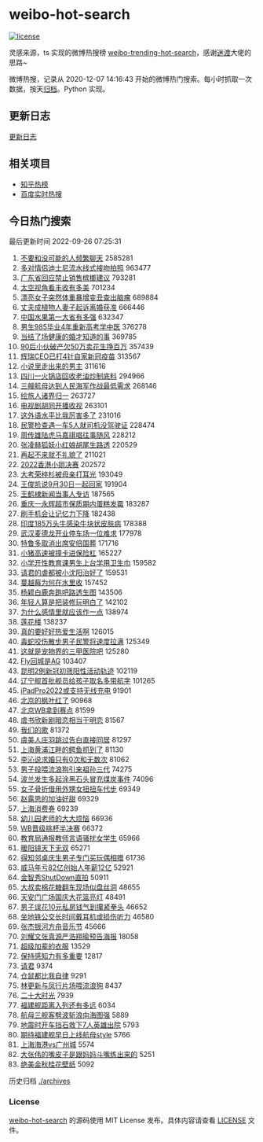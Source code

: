 # weibo-hot-search

[![license](https://img.shields.io/github/license/Arrackisarookie/weibo-hot-search)](https://github.com/Arrackisarookie/weibo-hot-search/blob/master/LICENSE)

灵感来源，ts 实现的微博热搜榜 [weibo-trending-hot-search](https://github.com/justjavac/weibo-trending-hot-search)，感谢[迷渡](https://github.com/justjavac)大佬的思路~

微博热搜，记录从 2020-12-07 14:16:43 开始的微博热门搜索。每小时抓取一次数据，按天[归档](./archives)。Python 实现。

## 更新日志
[更新日志](./UPDATE.md)

## 相关项目
+ [知乎热榜](https://github.com/Arrackisarookie/zhihu-top-search)
+ [百度实时热搜](https://github.com/Arrackisarookie/baidu-hot-search)

## 今日热门搜索

<!-- Rank Begin -->

最后更新时间 2022-09-26 07:25:31

1. [不要和没可能的人频繁聊天](https://s.weibo.com/weibo?q=%23%E4%B8%8D%E8%A6%81%E5%92%8C%E6%B2%A1%E5%8F%AF%E8%83%BD%E7%9A%84%E4%BA%BA%E9%A2%91%E7%B9%81%E8%81%8A%E5%A4%A9%23&t=31&band_rank=1&Refer=top) 2585281
1. [多对情侣迪士尼流水线式接吻拍照](https://s.weibo.com/weibo?q=%23%E5%A4%9A%E5%AF%B9%E6%83%85%E4%BE%A3%E8%BF%AA%E5%A3%AB%E5%B0%BC%E6%B5%81%E6%B0%B4%E7%BA%BF%E5%BC%8F%E6%8E%A5%E5%90%BB%E6%8B%8D%E7%85%A7%23&t=31&band_rank=2&Refer=top) 963477
1. [广东省回应禁止销售槟榔建议](https://s.weibo.com/weibo?q=%23%E5%B9%BF%E4%B8%9C%E7%9C%81%E5%9B%9E%E5%BA%94%E7%A6%81%E6%AD%A2%E9%94%80%E5%94%AE%E6%A7%9F%E6%A6%94%E5%BB%BA%E8%AE%AE%23&t=31&band_rank=6&Refer=top) 793281
1. [太空视角看丰收有多美](https://s.weibo.com/weibo?q=%23%E5%A4%AA%E7%A9%BA%E8%A7%86%E8%A7%92%E7%9C%8B%E4%B8%B0%E6%94%B6%E6%9C%89%E5%A4%9A%E7%BE%8E%23&t=31&band_rank=3&Refer=top) 701234
1. [漂亮女子突然体重暴增变丑查出脑瘤](https://s.weibo.com/weibo?q=%23%E6%BC%82%E4%BA%AE%E5%A5%B3%E5%AD%90%E7%AA%81%E7%84%B6%E4%BD%93%E9%87%8D%E6%9A%B4%E5%A2%9E%E5%8F%98%E4%B8%91%E6%9F%A5%E5%87%BA%E8%84%91%E7%98%A4%23&t=31&band_rank=5&Refer=top) 689884
1. [丈夫成植物人妻子起诉离婚获准](https://s.weibo.com/weibo?q=%23%E4%B8%88%E5%A4%AB%E6%88%90%E6%A4%8D%E7%89%A9%E4%BA%BA%E5%A6%BB%E5%AD%90%E8%B5%B7%E8%AF%89%E7%A6%BB%E5%A9%9A%E8%8E%B7%E5%87%86%23&t=31&band_rank=24&Refer=top) 666446
1. [中国水果第一大省有多强](https://s.weibo.com/weibo?q=%23%E4%B8%AD%E5%9B%BD%E6%B0%B4%E6%9E%9C%E7%AC%AC%E4%B8%80%E5%A4%A7%E7%9C%81%E6%9C%89%E5%A4%9A%E5%BC%BA%23&t=31&band_rank=4&Refer=top) 632347
1. [男生985毕业4年重新高考学中医](https://s.weibo.com/weibo?q=%23%E7%94%B7%E7%94%9F985%E6%AF%95%E4%B8%9A4%E5%B9%B4%E9%87%8D%E6%96%B0%E9%AB%98%E8%80%83%E5%AD%A6%E4%B8%AD%E5%8C%BB%23&t=31&band_rank=7&Refer=top) 376278
1. [当结了场健康的婚才知道的事](https://s.weibo.com/weibo?q=%23%E5%BD%93%E7%BB%93%E4%BA%86%E5%9C%BA%E5%81%A5%E5%BA%B7%E7%9A%84%E5%A9%9A%E6%89%8D%E7%9F%A5%E9%81%93%E7%9A%84%E4%BA%8B%23&t=31&band_rank=8&Refer=top) 369785
1. [90后小伙破产欠50万卖花生挣百万](https://s.weibo.com/weibo?q=%2390%E5%90%8E%E5%B0%8F%E4%BC%99%E7%A0%B4%E4%BA%A7%E6%AC%A050%E4%B8%87%E5%8D%96%E8%8A%B1%E7%94%9F%E6%8C%A3%E7%99%BE%E4%B8%87%23&t=31&band_rank=9&Refer=top) 357439
1. [辉瑞CEO已打4针自家新冠疫苗](https://s.weibo.com/weibo?q=%23%E8%BE%89%E7%91%9ECEO%E5%B7%B2%E6%89%934%E9%92%88%E8%87%AA%E5%AE%B6%E6%96%B0%E5%86%A0%E7%96%AB%E8%8B%97%23&t=31&band_rank=21&Refer=top) 313567
1. [小说里走出来的男主](https://s.weibo.com/weibo?q=%23%E5%B0%8F%E8%AF%B4%E9%87%8C%E8%B5%B0%E5%87%BA%E6%9D%A5%E7%9A%84%E7%94%B7%E4%B8%BB%23&t=31&band_rank=10&Refer=top) 311616
1. [四川一火锅店回收老油炒制底料](https://s.weibo.com/weibo?q=%23%E5%9B%9B%E5%B7%9D%E4%B8%80%E7%81%AB%E9%94%85%E5%BA%97%E5%9B%9E%E6%94%B6%E8%80%81%E6%B2%B9%E7%82%92%E5%88%B6%E5%BA%95%E6%96%99%23&t=31&band_rank=27&Refer=top) 294966
1. [三艘航母达到人民海军作战最低需求](https://s.weibo.com/weibo?q=%23%E4%B8%89%E8%89%98%E8%88%AA%E6%AF%8D%E8%BE%BE%E5%88%B0%E4%BA%BA%E6%B0%91%E6%B5%B7%E5%86%9B%E4%BD%9C%E6%88%98%E6%9C%80%E4%BD%8E%E9%9C%80%E6%B1%82%23&t=31&band_rank=46&Refer=top) 268146
1. [绘旅人诸界归一](https://s.weibo.com/weibo?q=%23%E7%BB%98%E6%97%85%E4%BA%BA%E8%AF%B8%E7%95%8C%E5%BD%92%E4%B8%80%23&t=31&band_rank=6&Refer=top) 263727
1. [电视剧胡同开播收视](https://s.weibo.com/weibo?q=%23%E7%94%B5%E8%A7%86%E5%89%A7%E8%83%A1%E5%90%8C%E5%BC%80%E6%92%AD%E6%94%B6%E8%A7%86%23&t=31&band_rank=34&Refer=top) 263101
1. [这外语水平比我厉害多了](https://s.weibo.com/weibo?q=%23%E8%BF%99%E5%A4%96%E8%AF%AD%E6%B0%B4%E5%B9%B3%E6%AF%94%E6%88%91%E5%8E%89%E5%AE%B3%E5%A4%9A%E4%BA%86%23&t=31&band_rank=11&Refer=top) 231016
1. [民警检查遇一车5人就司机没驾驶证](https://s.weibo.com/weibo?q=%23%E6%B0%91%E8%AD%A6%E6%A3%80%E6%9F%A5%E9%81%87%E4%B8%80%E8%BD%A65%E4%BA%BA%E5%B0%B1%E5%8F%B8%E6%9C%BA%E6%B2%A1%E9%A9%BE%E9%A9%B6%E8%AF%81%23&t=31&band_rank=14&Refer=top) 228474
1. [周传雄陆虎马嘉祺唱往事随风](https://s.weibo.com/weibo?q=%23%E5%91%A8%E4%BC%A0%E9%9B%84%E9%99%86%E8%99%8E%E9%A9%AC%E5%98%89%E7%A5%BA%E5%94%B1%E5%BE%80%E4%BA%8B%E9%9A%8F%E9%A3%8E%23&t=31&band_rank=12&Refer=top) 228212
1. [张凌赫狐妖小红娘胡尾生路透](https://s.weibo.com/weibo?q=%23%E5%BC%A0%E5%87%8C%E8%B5%AB%E7%8B%90%E5%A6%96%E5%B0%8F%E7%BA%A2%E5%A8%98%E8%83%A1%E5%B0%BE%E7%94%9F%E8%B7%AF%E9%80%8F%23&t=31&band_rank=13&Refer=top) 220529
1. [再起不来就不礼貌了](https://s.weibo.com/weibo?q=%23%E5%86%8D%E8%B5%B7%E4%B8%8D%E6%9D%A5%E5%B0%B1%E4%B8%8D%E7%A4%BC%E8%B2%8C%E4%BA%86%23&t=31&band_rank=19&Refer=top) 211021
1. [2022香港小姐决赛](https://s.weibo.com/weibo?q=%232022%E9%A6%99%E6%B8%AF%E5%B0%8F%E5%A7%90%E5%86%B3%E8%B5%9B%23&t=31&band_rank=14&Refer=top) 202572
1. [大考荣梓杉被母亲打耳光](https://s.weibo.com/weibo?q=%23%E5%A4%A7%E8%80%83%E8%8D%A3%E6%A2%93%E6%9D%89%E8%A2%AB%E6%AF%8D%E4%BA%B2%E6%89%93%E8%80%B3%E5%85%89%23&t=31&band_rank=10&Refer=top) 193049
1. [王俊凯说9月30日一起回家](https://s.weibo.com/weibo?q=%23%E7%8E%8B%E4%BF%8A%E5%87%AF%E8%AF%B49%E6%9C%8830%E6%97%A5%E4%B8%80%E8%B5%B7%E5%9B%9E%E5%AE%B6%23&t=31&band_rank=15&Refer=top) 191904
1. [王鹤棣新闻当事人专访](https://s.weibo.com/weibo?q=%23%E7%8E%8B%E9%B9%A4%E6%A3%A3%E6%96%B0%E9%97%BB%E5%BD%93%E4%BA%8B%E4%BA%BA%E4%B8%93%E8%AE%BF%23&t=31&band_rank=16&Refer=top) 187565
1. [重庆一永辉超市保质期内蛋糕发霉](https://s.weibo.com/weibo?q=%23%E9%87%8D%E5%BA%86%E4%B8%80%E6%B0%B8%E8%BE%89%E8%B6%85%E5%B8%82%E4%BF%9D%E8%B4%A8%E6%9C%9F%E5%86%85%E8%9B%8B%E7%B3%95%E5%8F%91%E9%9C%89%23&t=31&band_rank=11&Refer=top) 183287
1. [刷手机会让记忆力下降](https://s.weibo.com/weibo?q=%23%E5%88%B7%E6%89%8B%E6%9C%BA%E4%BC%9A%E8%AE%A9%E8%AE%B0%E5%BF%86%E5%8A%9B%E4%B8%8B%E9%99%8D%23&t=31&band_rank=17&Refer=top) 182438
1. [印度185万头牛感染牛块状皮肤病](https://s.weibo.com/weibo?q=%23%E5%8D%B0%E5%BA%A6185%E4%B8%87%E5%A4%B4%E7%89%9B%E6%84%9F%E6%9F%93%E7%89%9B%E5%9D%97%E7%8A%B6%E7%9A%AE%E8%82%A4%E7%97%85%23&t=31&band_rank=45&Refer=top) 178388
1. [武汉麦德龙开业停车场一位难求](https://s.weibo.com/weibo?q=%23%E6%AD%A6%E6%B1%89%E9%BA%A6%E5%BE%B7%E9%BE%99%E5%BC%80%E4%B8%9A%E5%81%9C%E8%BD%A6%E5%9C%BA%E4%B8%80%E4%BD%8D%E9%9A%BE%E6%B1%82%23&t=31&band_rank=18&Refer=top) 177978
1. [特鲁多取消出席安倍国葬](https://s.weibo.com/weibo?q=%23%E7%89%B9%E9%B2%81%E5%A4%9A%E5%8F%96%E6%B6%88%E5%87%BA%E5%B8%AD%E5%AE%89%E5%80%8D%E5%9B%BD%E8%91%AC%23&t=31&band_rank=40&Refer=top) 171716
1. [小猪高速被撞卡进保险杠](https://s.weibo.com/weibo?q=%23%E5%B0%8F%E7%8C%AA%E9%AB%98%E9%80%9F%E8%A2%AB%E6%92%9E%E5%8D%A1%E8%BF%9B%E4%BF%9D%E9%99%A9%E6%9D%A0%23&t=31&band_rank=49&Refer=top) 165227
1. [小学开性教育课男生上台学用卫生巾](https://s.weibo.com/weibo?q=%23%E5%B0%8F%E5%AD%A6%E5%BC%80%E6%80%A7%E6%95%99%E8%82%B2%E8%AF%BE%E7%94%B7%E7%94%9F%E4%B8%8A%E5%8F%B0%E5%AD%A6%E7%94%A8%E5%8D%AB%E7%94%9F%E5%B7%BE%23&t=31&band_rank=20&Refer=top) 159582
1. [请君的虐都被小沈阳治好了](https://s.weibo.com/weibo?q=%23%E8%AF%B7%E5%90%9B%E7%9A%84%E8%99%90%E9%83%BD%E8%A2%AB%E5%B0%8F%E6%B2%88%E9%98%B3%E6%B2%BB%E5%A5%BD%E4%BA%86%23&t=31&band_rank=21&Refer=top) 159531
1. [蔓越莓为何在水里收](https://s.weibo.com/weibo?q=%23%E8%94%93%E8%B6%8A%E8%8E%93%E4%B8%BA%E4%BD%95%E5%9C%A8%E6%B0%B4%E9%87%8C%E6%94%B6%23&t=31&band_rank=22&Refer=top) 157452
1. [杨颖白鹿奔跑吧路透生图](https://s.weibo.com/weibo?q=%23%E6%9D%A8%E9%A2%96%E7%99%BD%E9%B9%BF%E5%A5%94%E8%B7%91%E5%90%A7%E8%B7%AF%E9%80%8F%E7%94%9F%E5%9B%BE%23&t=31&band_rank=23&Refer=top) 143506
1. [年轻人算是把装修玩明白了](https://s.weibo.com/weibo?q=%23%E5%B9%B4%E8%BD%BB%E4%BA%BA%E7%AE%97%E6%98%AF%E6%8A%8A%E8%A3%85%E4%BF%AE%E7%8E%A9%E6%98%8E%E7%99%BD%E4%BA%86%23&t=31&band_rank=27&Refer=top) 142102
1. [为什么感情里就应该作一点](https://s.weibo.com/weibo?q=%23%E4%B8%BA%E4%BB%80%E4%B9%88%E6%84%9F%E6%83%85%E9%87%8C%E5%B0%B1%E5%BA%94%E8%AF%A5%E4%BD%9C%E4%B8%80%E7%82%B9%23&t=31&band_rank=25&Refer=top) 138974
1. [莲花楼](https://s.weibo.com/weibo?q=%23%E8%8E%B2%E8%8A%B1%E6%A5%BC%23&t=31&band_rank=26&Refer=top) 138237
1. [真的要好好热爱生活啊](https://s.weibo.com/weibo?q=%23%E7%9C%9F%E7%9A%84%E8%A6%81%E5%A5%BD%E5%A5%BD%E7%83%AD%E7%88%B1%E7%94%9F%E6%B4%BB%E5%95%8A%23&t=31&band_rank=28&Refer=top) 126015
1. [毒蛇咬伤散步男子民警将速度拉满](https://s.weibo.com/weibo?q=%23%E6%AF%92%E8%9B%87%E5%92%AC%E4%BC%A4%E6%95%A3%E6%AD%A5%E7%94%B7%E5%AD%90%E6%B0%91%E8%AD%A6%E5%B0%86%E9%80%9F%E5%BA%A6%E6%8B%89%E6%BB%A1%23&t=31&band_rank=15&Refer=top) 125349
1. [这就是宠物界的三甲医院吧](https://s.weibo.com/weibo?q=%23%E8%BF%99%E5%B0%B1%E6%98%AF%E5%AE%A0%E7%89%A9%E7%95%8C%E7%9A%84%E4%B8%89%E7%94%B2%E5%8C%BB%E9%99%A2%E5%90%A7%23&t=31&band_rank=37&Refer=top) 125280
1. [Fly回城是AG](https://s.weibo.com/weibo?q=%23Fly%E5%9B%9E%E5%9F%8E%E6%98%AFAG%23&t=31&band_rank=16&Refer=top) 103407
1. [昆明2例新冠初筛阳性活动轨迹](https://s.weibo.com/weibo?q=%23%E6%98%86%E6%98%8E2%E4%BE%8B%E6%96%B0%E5%86%A0%E5%88%9D%E7%AD%9B%E9%98%B3%E6%80%A7%E6%B4%BB%E5%8A%A8%E8%BD%A8%E8%BF%B9%23&t=31&band_rank=41&Refer=top) 102119
1. [辽宁舰首批舰员给孩子取名多带航字](https://s.weibo.com/weibo?q=%23%E8%BE%BD%E5%AE%81%E8%88%B0%E9%A6%96%E6%89%B9%E8%88%B0%E5%91%98%E7%BB%99%E5%AD%A9%E5%AD%90%E5%8F%96%E5%90%8D%E5%A4%9A%E5%B8%A6%E8%88%AA%E5%AD%97%23&t=31&band_rank=28&Refer=top) 101265
1. [iPadPro2022或支持无线充电](https://s.weibo.com/weibo?q=%23iPadPro2022%E6%88%96%E6%94%AF%E6%8C%81%E6%97%A0%E7%BA%BF%E5%85%85%E7%94%B5%23&t=31&band_rank=29&Refer=top) 91901
1. [北京的枫叶红了](https://s.weibo.com/weibo?q=%23%E5%8C%97%E4%BA%AC%E7%9A%84%E6%9E%AB%E5%8F%B6%E7%BA%A2%E4%BA%86%23&t=31&band_rank=31&Refer=top) 90968
1. [北京WB拿到赛点](https://s.weibo.com/weibo?q=%23%E5%8C%97%E4%BA%ACWB%E6%8B%BF%E5%88%B0%E8%B5%9B%E7%82%B9%23&t=31&band_rank=30&Refer=top) 81599
1. [虞书欣新剧暗恋相当于明恋](https://s.weibo.com/weibo?q=%23%E8%99%9E%E4%B9%A6%E6%AC%A3%E6%96%B0%E5%89%A7%E6%9A%97%E6%81%8B%E7%9B%B8%E5%BD%93%E4%BA%8E%E6%98%8E%E6%81%8B%23&t=31&band_rank=31&Refer=top) 81567
1. [我们的歌](https://s.weibo.com/weibo?q=%E6%88%91%E4%BB%AC%E7%9A%84%E6%AD%8C&t=31&band_rank=32&Refer=top) 81372
1. [虞美人庄羽跳过告白直接同居](https://s.weibo.com/weibo?q=%23%E8%99%9E%E7%BE%8E%E4%BA%BA%E5%BA%84%E7%BE%BD%E8%B7%B3%E8%BF%87%E5%91%8A%E7%99%BD%E7%9B%B4%E6%8E%A5%E5%90%8C%E5%B1%85%23&t=31&band_rank=33&Refer=top) 81297
1. [上海黄浦江畔的鳄鱼抓到了](https://s.weibo.com/weibo?q=%23%E4%B8%8A%E6%B5%B7%E9%BB%84%E6%B5%A6%E6%B1%9F%E7%95%94%E7%9A%84%E9%B3%84%E9%B1%BC%E6%8A%93%E5%88%B0%E4%BA%86%23&t=31&band_rank=35&Refer=top) 81130
1. [李沁说求婚只有0次和无数次](https://s.weibo.com/weibo?q=%23%E6%9D%8E%E6%B2%81%E8%AF%B4%E6%B1%82%E5%A9%9A%E5%8F%AA%E6%9C%890%E6%AC%A1%E5%92%8C%E6%97%A0%E6%95%B0%E6%AC%A1%23&t=31&band_rank=36&Refer=top) 81062
1. [男子投喂流浪狗引来祖孙三代](https://s.weibo.com/weibo?q=%23%E7%94%B7%E5%AD%90%E6%8A%95%E5%96%82%E6%B5%81%E6%B5%AA%E7%8B%97%E5%BC%95%E6%9D%A5%E7%A5%96%E5%AD%99%E4%B8%89%E4%BB%A3%23&t=31&band_rank=38&Refer=top) 74275
1. [波兰发生多起涂黑石头冒充煤炭事件](https://s.weibo.com/weibo?q=%23%E6%B3%A2%E5%85%B0%E5%8F%91%E7%94%9F%E5%A4%9A%E8%B5%B7%E6%B6%82%E9%BB%91%E7%9F%B3%E5%A4%B4%E5%86%92%E5%85%85%E7%85%A4%E7%82%AD%E4%BA%8B%E4%BB%B6%23&t=31&band_rank=39&Refer=top) 74096
1. [女子骨折借用外甥女扭扭车代步](https://s.weibo.com/weibo?q=%23%E5%A5%B3%E5%AD%90%E9%AA%A8%E6%8A%98%E5%80%9F%E7%94%A8%E5%A4%96%E7%94%A5%E5%A5%B3%E6%89%AD%E6%89%AD%E8%BD%A6%E4%BB%A3%E6%AD%A5%23&t=31&band_rank=40&Refer=top) 69349
1. [赵露思的加油好甜](https://s.weibo.com/weibo?q=%23%E8%B5%B5%E9%9C%B2%E6%80%9D%E7%9A%84%E5%8A%A0%E6%B2%B9%E5%A5%BD%E7%94%9C%23&t=31&band_rank=41&Refer=top) 69329
1. [上海消费券](https://s.weibo.com/weibo?q=%23%E4%B8%8A%E6%B5%B7%E6%B6%88%E8%B4%B9%E5%88%B8%23&t=31&band_rank=42&Refer=top) 69239
1. [幼儿园老师的大大烦恼](https://s.weibo.com/weibo?q=%23%E5%B9%BC%E5%84%BF%E5%9B%AD%E8%80%81%E5%B8%88%E7%9A%84%E5%A4%A7%E5%A4%A7%E7%83%A6%E6%81%BC%23&t=31&band_rank=43&Refer=top) 66936
1. [WB晋级挑杯半决赛](https://s.weibo.com/weibo?q=%23WB%E6%99%8B%E7%BA%A7%E6%8C%91%E6%9D%AF%E5%8D%8A%E5%86%B3%E8%B5%9B%23&t=31&band_rank=35&Refer=top) 66372
1. [教育局通报教师言语骚扰女学生](https://s.weibo.com/weibo?q=%23%E6%95%99%E8%82%B2%E5%B1%80%E9%80%9A%E6%8A%A5%E6%95%99%E5%B8%88%E8%A8%80%E8%AF%AD%E9%AA%9A%E6%89%B0%E5%A5%B3%E5%AD%A6%E7%94%9F%23&t=31&band_rank=44&Refer=top) 65966
1. [暖阳镜天下无双](https://s.weibo.com/weibo?q=%23%E6%9A%96%E9%98%B3%E9%95%9C%E5%A4%A9%E4%B8%8B%E6%97%A0%E5%8F%8C%23&t=31&band_rank=45&Refer=top) 65271
1. [得知邻桌庆生男子专门买玩偶相赠](https://s.weibo.com/weibo?q=%23%E5%BE%97%E7%9F%A5%E9%82%BB%E6%A1%8C%E5%BA%86%E7%94%9F%E7%94%B7%E5%AD%90%E4%B8%93%E9%97%A8%E4%B9%B0%E7%8E%A9%E5%81%B6%E7%9B%B8%E8%B5%A0%23&t=31&band_rank=46&Refer=top) 61736
1. [威马年亏82亿创始人年薪12亿](https://s.weibo.com/weibo?q=%23%E5%A8%81%E9%A9%AC%E5%B9%B4%E4%BA%8F82%E4%BA%BF%E5%88%9B%E5%A7%8B%E4%BA%BA%E5%B9%B4%E8%96%AA12%E4%BA%BF%23&t=31&band_rank=47&Refer=top) 52921
1. [金智秀ShutDown直拍](https://s.weibo.com/weibo?q=%23%E9%87%91%E6%99%BA%E7%A7%80ShutDown%E7%9B%B4%E6%8B%8D%23&t=31&band_rank=15&Refer=top) 50911
1. [大叔卖棉花糖翻车现场似盘丝洞](https://s.weibo.com/weibo?q=%23%E5%A4%A7%E5%8F%94%E5%8D%96%E6%A3%89%E8%8A%B1%E7%B3%96%E7%BF%BB%E8%BD%A6%E7%8E%B0%E5%9C%BA%E4%BC%BC%E7%9B%98%E4%B8%9D%E6%B4%9E%23&t=31&band_rank=48&Refer=top) 48655
1. [天安门广场国庆大花篮亮灯](https://s.weibo.com/weibo?q=%23%E5%A4%A9%E5%AE%89%E9%97%A8%E5%B9%BF%E5%9C%BA%E5%9B%BD%E5%BA%86%E5%A4%A7%E8%8A%B1%E7%AF%AE%E4%BA%AE%E7%81%AF%23&t=31&band_rank=49&Refer=top) 48491
1. [男子误花10元私房钱气到攥紧拳头](https://s.weibo.com/weibo?q=%23%E7%94%B7%E5%AD%90%E8%AF%AF%E8%8A%B110%E5%85%83%E7%A7%81%E6%88%BF%E9%92%B1%E6%B0%94%E5%88%B0%E6%94%A5%E7%B4%A7%E6%8B%B3%E5%A4%B4%23&t=31&band_rank=50&Refer=top) 46652
1. [坐地铁公交长时间戴耳机或损伤听力](https://s.weibo.com/weibo?q=%23%E5%9D%90%E5%9C%B0%E9%93%81%E5%85%AC%E4%BA%A4%E9%95%BF%E6%97%B6%E9%97%B4%E6%88%B4%E8%80%B3%E6%9C%BA%E6%88%96%E6%8D%9F%E4%BC%A4%E5%90%AC%E5%8A%9B%23&t=31&band_rank=43&Refer=top) 46580
1. [张杰银河方舟音乐节](https://s.weibo.com/weibo?q=%E5%BC%A0%E6%9D%B0%E9%93%B6%E6%B2%B3%E6%96%B9%E8%88%9F%E9%9F%B3%E4%B9%90%E8%8A%82&t=31&band_rank=43&Refer=top) 45666
1. [刘耀文张真源严浩翔瑜预告海报](https://s.weibo.com/weibo?q=%23%E5%88%98%E8%80%80%E6%96%87%E5%BC%A0%E7%9C%9F%E6%BA%90%E4%B8%A5%E6%B5%A9%E7%BF%94%E7%91%9C%E9%A2%84%E5%91%8A%E6%B5%B7%E6%8A%A5%23&t=31&band_rank=42&Refer=top) 18058
1. [超级加辈的衣服](https://s.weibo.com/weibo?q=%23%E8%B6%85%E7%BA%A7%E5%8A%A0%E8%BE%88%E7%9A%84%E8%A1%A3%E6%9C%8D%23&t=31&band_rank=46&Refer=top) 13529
1. [保持感知力有多重要](https://s.weibo.com/weibo?q=%23%E4%BF%9D%E6%8C%81%E6%84%9F%E7%9F%A5%E5%8A%9B%E6%9C%89%E5%A4%9A%E9%87%8D%E8%A6%81%23&t=31&band_rank=50&Refer=top) 12817
1. [请君](https://s.weibo.com/weibo?q=%E8%AF%B7%E5%90%9B&t=31&band_rank=38&Refer=top) 9374
1. [仓鼠都比我自律](https://s.weibo.com/weibo?q=%23%E4%BB%93%E9%BC%A0%E9%83%BD%E6%AF%94%E6%88%91%E8%87%AA%E5%BE%8B%23&t=31&band_rank=47&Refer=top) 9291
1. [林更新与凤行片场喂流浪狗](https://s.weibo.com/weibo?q=%23%E6%9E%97%E6%9B%B4%E6%96%B0%E4%B8%8E%E5%87%A4%E8%A1%8C%E7%89%87%E5%9C%BA%E5%96%82%E6%B5%81%E6%B5%AA%E7%8B%97%23&t=31&band_rank=48&Refer=top) 8437
1. [二十大时光](https://s.weibo.com/weibo?q=%23%E4%BA%8C%E5%8D%81%E5%A4%A7%E6%97%B6%E5%85%89%23&t=31&band_rank=49&Refer=top) 7939
1. [福建舰距离入列还有多远](https://s.weibo.com/weibo?q=%23%E7%A6%8F%E5%BB%BA%E8%88%B0%E8%B7%9D%E7%A6%BB%E5%85%A5%E5%88%97%E8%BF%98%E6%9C%89%E5%A4%9A%E8%BF%9C%23&t=31&band_rank=48&Refer=top) 6034
1. [航母三舰客劈波斩浪向海图强](https://s.weibo.com/weibo?q=%23%E8%88%AA%E6%AF%8D%E4%B8%89%E8%88%B0%E5%AE%A2%E5%8A%88%E6%B3%A2%E6%96%A9%E6%B5%AA%E5%90%91%E6%B5%B7%E5%9B%BE%E5%BC%BA%23&t=31&band_rank=49&Refer=top) 5889
1. [地震时开车挡石救下7人英雄出院](https://s.weibo.com/weibo?q=%23%E5%9C%B0%E9%9C%87%E6%97%B6%E5%BC%80%E8%BD%A6%E6%8C%A1%E7%9F%B3%E6%95%91%E4%B8%8B7%E4%BA%BA%E8%8B%B1%E9%9B%84%E5%87%BA%E9%99%A2%23&t=31&band_rank=47&Refer=top) 5793
1. [期待福建舰早日上线航母style](https://s.weibo.com/weibo?q=%23%E6%9C%9F%E5%BE%85%E7%A6%8F%E5%BB%BA%E8%88%B0%E6%97%A9%E6%97%A5%E4%B8%8A%E7%BA%BF%E8%88%AA%E6%AF%8Dstyle%23&t=31&band_rank=50&Refer=top) 5766
1. [上海海港vs广州城](https://s.weibo.com/weibo?q=%23%E4%B8%8A%E6%B5%B7%E6%B5%B7%E6%B8%AFvs%E5%B9%BF%E5%B7%9E%E5%9F%8E%23&t=31&band_rank=50&Refer=top) 5574
1. [大张伟的嘴皮子是跟妈妈斗嘴练出来的](https://s.weibo.com/weibo?q=%23%E5%A4%A7%E5%BC%A0%E4%BC%9F%E7%9A%84%E5%98%B4%E7%9A%AE%E5%AD%90%E6%98%AF%E8%B7%9F%E5%A6%88%E5%A6%88%E6%96%97%E5%98%B4%E7%BB%83%E5%87%BA%E6%9D%A5%E7%9A%84%23&t=31&band_rank=49&Refer=top) 5251
1. [绝美金秋桂花壁纸](https://s.weibo.com/weibo?q=%23%E7%BB%9D%E7%BE%8E%E9%87%91%E7%A7%8B%E6%A1%82%E8%8A%B1%E5%A3%81%E7%BA%B8%23&t=31&band_rank=50&Refer=top) 5092
<!-- Rank End -->

历史归档 [./archives](./archives)

### License

[weibo-hot-search](https://github.com/Arrackisarookie/weibo-hot-search) 的源码使用 MIT License 发布。具体内容请查看 [LICENSE](./LICENSE) 文件。
